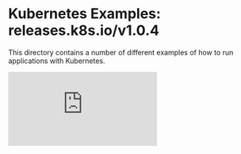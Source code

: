 <!-- BEGIN MUNGE: UNVERSIONED_WARNING -->


<!-- END MUNGE: UNVERSIONED_WARNING -->

# Kubernetes Examples: releases.k8s.io/v1.0.4

This directory contains a number of different examples of how to run
applications with Kubernetes.


<!-- BEGIN MUNGE: IS_VERSIONED -->
<!-- TAG IS_VERSIONED -->
<!-- END MUNGE: IS_VERSIONED -->


<!-- BEGIN MUNGE: GENERATED_ANALYTICS -->
[![Analytics](https://kubernetes-site.appspot.com/UA-36037335-10/GitHub/examples/README.md?pixel)]()
<!-- END MUNGE: GENERATED_ANALYTICS -->
